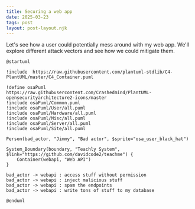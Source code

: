```yaml
---
title: Securing a web app
date: 2025-03-23
tags: post
layout: post-layout.njk
---
```


Let's see how a user could potentially mess around with
my web app. We'll explore different attack vectors and 
see how we could mitigate them.


```plantuml
@startuml

!include  https://raw.githubusercontent.com/plantuml-stdlib/C4-PlantUML/master/C4_Container.puml

!define osaPuml https://raw.githubusercontent.com/Crashedmind/PlantUML-opensecurityarchitecture2-icons/master
!include osaPuml/Common.puml
!include osaPuml/User/all.puml
!include osaPuml/Hardware/all.puml
!include osaPuml/Misc/all.puml
!include osaPuml/Server/all.puml
!include osaPuml/Site/all.puml

Person(bad_actor, "Jimmy", "Bad actor", $sprite="osa_user_black_hat")

System_Boundary(boundary, "Teachly System", $link="https://github.com/davidcode2/teachme") {
    Container(webapi, "Web API")
}

bad_actor -> webapi : access stuff without permission
bad_actor -> webapi : inject malicious stuff
bad_actor -> webapi : spam the endpoints
bad_actor -> webapi : write tons of stuff to my database

@enduml
```

